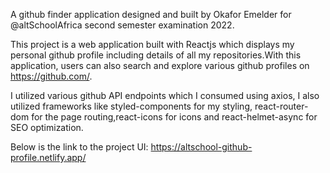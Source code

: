 
A github finder application designed and built by Okafor Emelder for @altSchoolAfrica second semester examination 2022.

This project is a web application built with Reactjs which displays my personal github profile including details of all my repositories.With this application, users can also search and explore various github profiles on https://github.com/.

I utilized various github API endpoints which I consumed using axios, I also utilized frameworks like styled-components for my styling, react-router-dom for the page routing,react-icons for icons and react-helmet-async for SEO optimization.

Below is the link to the project UI:
https://altschool-github-profile.netlify.app/
